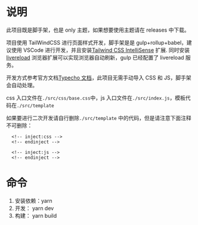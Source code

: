 # 说明

此项目既是脚手架，也是 only 主题，如果想要使用主题请在 releases 中下载。

项目使用 TailWindCSS 进行页面样式开发，脚手架是是 gulp+rollup+babel，建议使用 VSCode 进行开发，并且安装[Tailwind CSS IntelliSense](https://marketplace.visualstudio.com/items?itemName=bradlc.vscode-tailwindcss) 扩展.
同时安装 [livereload](https://chrome.google.com/webstore/detail/livereload/jnihajbhpnppcggbcgedagnkighmdlei?hl=zh-CN) 浏览器扩展可以实现浏览器自动刷新，gulp 已经配置了 livereload 服务。

开发方式参考官方文档[Typecho 文档](http://docs.typecho.org/doku.php)，此项目无需手动导入 CSS 和 JS，脚手架会自动处理。

css 入口文件在`./src/css/base.css`中，js 入口文件在`./src/index.js`，模板代码在`./src/template`

如果要进行二次开发请自行删除`./src/template` 中的代码，但是请注意下面注释不可删除：

```
  <!-- inject:css -->
  <!-- endinject -->

```

```
  <!-- inject:js -->
  <!-- endinject -->

```

# 命令

1. 安装依赖：yarn
2. 开发： yarn dev
3. 构建： yarn build
